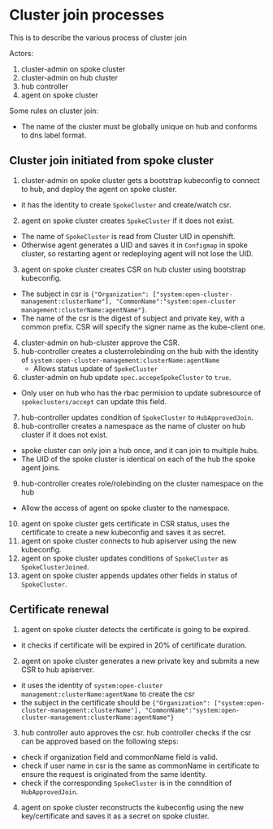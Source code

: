 # Cluster join processes

This is to describe the various process of cluster join

Actors:
1. cluster-admin on spoke cluster
2. cluster-admin on hub cluster
3. hub controller
4. agent on spoke cluster

Some rules on cluster join:
- The name of the cluster must be globally unique on hub and conforms to dns label format.

## Cluster join initiated from spoke cluster
1. cluster-admin on spoke cluster gets a bootstrap kubeconfig to connect to hub,
and deploy the agent on spoke cluster.
  - it has the identity to create `SpokeCluster` and create/watch csr.
2. agent on spoke cluster creates `SpokeCluster` if it does not exist.
  - The name of `SpokeCluster` is read from Cluster UID in openshift.
  - Otherwise agent generates a UID and saves it in `Configmap` in spoke cluster, so restarting agent or redeploying
  agent will not lose the UID.
3. agent on spoke cluster creates CSR on hub cluster using bootstrap kubeconfig.
  - The subject in csr is
`{"Organization": ["system:open-cluster-management:clusterName"], "CommonName":"system:open-cluster
management:clusterName:agentName"}`.
  - The name of the csr is the digest of subject and private key, with a common prefix.
  CSR will specify the signer name as the kube-client one.
4. cluster-admin on hub-cluster approve the CSR.
5. hub-controller creates a clusterrolebinding on the hub with the identity of
`system:open-cluster-management:clusterName:agentName`
   - Allows status update of `SpokeCluster`
6. cluster-admin on hub update `spec.accepeSpokeCluster` to `true`.
  - Only user on hub who has the rbac permision to update subresource of `spokeclusters/accept`
  can update this field.
7. hub-controller updates condition of `SpokeCluster` to `HubApprovedJoin`.
8. hub-controller creates a namespace as the name of cluster on hub cluster if it does not exist.
  - spoke cluster can only join a hub once, and it can join to multiple hubs.
  - The UID of the spoke cluster is identical on each of the hub the spoke agent joins.
9. hub-controller creates role/rolebinding on the cluster namespace on the hub
  - Allow the access of agent on spoke cluster to the namespace.
10. agent on spoke cluster gets certificate in CSR status, uses the certificate to create a new kubeconfig
and saves it as secret.
10. agent on spoke cluster connects to hub apiserver using the new kubeconfig.
11. agent on spoke cluster updates conditions of `SpokeCluster` as `SpokeClusterJoined`.
12. agent on spoke cluster appends updates other fields in status of `SpokeCluster`.

## Certificate renewal
1. agent on spoke cluster detects the certificate is going to be expired.
  - it checks if certificate will be expired in 20% of certificate duration.
2. agent on spoke cluster generates a new private key and submits a new CSR to hub apiserver.
  - it uses the identity of `system:open-cluster
management:clusterName:agentName` to create the csr
  - the subject in the certificate should be `{"Organization": ["system:open-cluster-management:clusterName"],
  "CommonName":"system:open-cluster-management:clusterName:agentName"}`
3. hub controller auto approves the csr. hub controller checks if the csr can be approved
based on the following steps:
- check if organization field and commonName field is valid.
- check if user name in csr is the same as commonName in certificate to ensure the request
is originated from the same identity.
- check if the corresponding `SpokeCluster` is in the conndition of `HubApprovedJoin`.
4. agent on spoke cluster reconstructs the kubeconfig using the new key/certificate
and saves it as a secret on spoke cluster.
